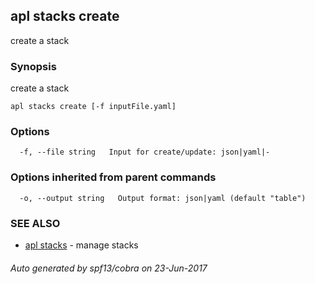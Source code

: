 ## apl stacks create

create a stack

### Synopsis


create a stack

```
apl stacks create [-f inputFile.yaml]
```

### Options

```
  -f, --file string   Input for create/update: json|yaml|-
```

### Options inherited from parent commands

```
  -o, --output string   Output format: json|yaml (default "table")
```

### SEE ALSO
* [apl stacks](apl_stacks.md)	 - manage stacks

###### Auto generated by spf13/cobra on 23-Jun-2017
